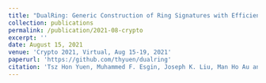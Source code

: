 ```yaml
---
title: "DualRing: Generic Construction of Ring Signatures with Efficient Instantiations."
collection: publications
permalink: /publication/2021-08-crypto
excerpt: ''
date: August 15, 2021
venue: 'Crypto 2021, Virtual, Aug 15-19, 2021'
paperurl: 'https://github.com/thyuen/dualring'
citation: 'Tsz Hon Yuen, Muhammed F. Esgin, Joseph K. Liu, Man Ho Au and Zhimin Ding: DualRing: Generic Construction of Ring Signatures with Efficient Instantiations. To appear in CRYPTO 2021.'
---
```

